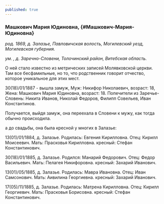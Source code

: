 ```yaml
---
published: true
---
```


### Машкович Мария Юдиновна,  {#Машкович-Мария-Юдиновна}

_род. 1869, д. Залазье, Павловичская волость, Могилевский уезд, Могилевская губерния._

_ум. , д. Заречно-Словени, Толочинский район, Витебская область._

О ней стало известно из метрических записей Молявковской церкви. Там все бесфамильные, но то, что родственник говорит отчество, которое уникальное для этих мест.

30(18)/01/1887 - вышла замуж, Муж: Никифор Николаевич, возраст: 18, Жена: Машкович Мария Юдиновна, возраст: 18. Попечители из Заречье-Словень: Никита Иванов, Николай Федоров, Филипп Совельев, Иван Константинов.

Получается, выйдя замуж, она переехала в Словени к мужу, как тогда обычно происходила.

а до свадьбы, она была кресной у многих в Залазье:

13(01)/01/1884, д. Залазье. Родилась: Евгения Кирилловна. Отец: Кирилл Моисеевич. Мать: Прасковья Кирилловна. кресный: Стефан Константинович. 

30(18)/01/1885, д. Залазье. Родился: Манарий Федорович. Отец: Федор Васильевич. Мать: Пелагея Никифоровна. кресный: Захарий Иванович. 

13(01)/05/1885, д. Залазье. Родилась: Мавра Ивановна. Отец: Иван Самсонович. Мать: Аивилина Георгиевна. кресный: Захарий Иванович.

17(05)/11/1885, д. Залазье. Родилась: Матрена Кирилловна. Отец: Кирилл Георгиевич. Мать: Прасковья Борисовна. кресный: Стефан Константинович. 



        
